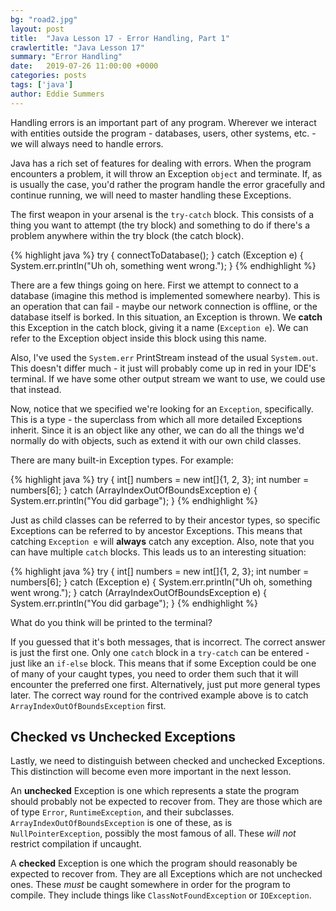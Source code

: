 ```yaml
---
bg: "road2.jpg"
layout: post
title:  "Java Lesson 17 - Error Handling, Part 1"
crawlertitle: "Java Lesson 17"
summary: "Error Handling"
date:   2019-07-26 11:00:00 +0000
categories: posts
tags: ['java']
author: Eddie Summers
---
```


Handling errors is an important part of any program. Wherever we interact with entities outside the program - databases, users, other systems, etc. - we will always need to handle errors. 

Java has a rich set of features for dealing with errors. When the program encounters a problem, it will throw an Exception `object` and terminate. If, as is usually the case, you'd rather the program handle the error gracefully and continue running, we will need to master handling these Exceptions.

The first weapon in your arsenal is the `try-catch` block. This consists of a thing you want to attempt (the try block) and something to do if there's a problem anywhere within the try block (the catch block).

{% highlight java %}
try {
    connectToDatabase();
} catch (Exception e) {
    System.err.println("Uh oh, something went wrong.");
}
{% endhighlight %}

There are a few things going on here. First we attempt to connect to a database (imagine this method is implemented somewhere nearby). This is an operation that can fail - maybe our network connection is offline, or the database itself is borked. In this situation, an Exception is thrown. We **catch** this Exception in the catch block, giving it a name (`Exception e`). We can refer to the Exception object inside this block using this name.

Also, I've used the `System.err` PrintStream instead of the usual `System.out`. This doesn't differ much - it just will probably come up in red in your IDE's terminal. If we have some other output stream we want to use, we could use that instead.

Now, notice that we specified we're looking for an `Exception`, specifically. This is a type - the superclass from which all more detailed Exceptions inherit. Since it is an object like any other, we can do all the things we'd normally do with objects, such as extend it with our own child classes.

There are many built-in Exception types. For example:

{% highlight java %}
try {
    int[] numbers = new int[]{1, 2, 3};
    int number = numbers[6];
} catch (ArrayIndexOutOfBoundsException e) {
    System.err.println("You did garbage");
}
{% endhighlight %}

Just as child classes can be referred to by their ancestor types, so specific Exceptions can be referred to by ancestor Exceptions. This means that catching `Exception e` will **always** catch any exception. Also, note that you can have multiple `catch` blocks. This leads us to an interesting situation:

{% highlight java %}
try {
    int[] numbers = new int[]{1, 2, 3};
    int number = numbers[6];
} catch (Exception e) {
    System.err.println("Uh oh, something went wrong.");
} catch (ArrayIndexOutOfBoundsException e) {
    System.err.println("You did garbage");
}
{% endhighlight %}

What do you think will be printed to the terminal?

If you guessed that it's both messages, that is incorrect. The correct answer is just the first one. Only one `catch` block in a `try-catch` can be entered - just like an `if-else` block. This means that if some Exception could be one of many of your caught types, you need to order them such that it will encounter the preferred one first. Alternatively, just put more general types later. The correct way round for the contrived example above is to catch `ArrayIndexOutOfBoundsException` first.

## Checked vs Unchecked Exceptions
Lastly, we need to distinguish between checked and unchecked Exceptions. This distinction will become even more important in the next lesson.

An **unchecked** Exception is one which represents a state the program should probably not be expected to recover from. They are those which are of type `Error`, `RuntimeException`, and their subclasses. `ArrayIndexOutOfBoundsException` is one of these, as is `NullPointerException`, possibly the most famous of all. These *will not* restrict compilation if uncaught.

A **checked** Exception is one which the program should reasonably be expected to recover from. They are all Exceptions which are not unchecked ones. These *must* be caught somewhere in order for the program to compile. They include things like `ClassNotFoundException` or `IOException`.